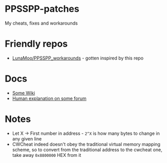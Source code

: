 # PPSSPP-patches
My cheats, fixes and workarounds

# Friendly repos
* [LunaMoo/PPSSPP_workarounds](https://github.com/LunaMoo/PPSSPP_workarounds/) - gotten inspired by this repo

# Docs
* [Some Wiki](https://datacrystal.romhacking.net/wiki/CwCheat)
* [Human explanation on some forum](https://gbatemp.net/threads/guide-how-to-create-gateway-cheat-codes.410926/)

# Notes
* Let X -> First number in address - ```2^X``` is how many bytes to change in any given line
* CWCheat indeed doesn't obey the  traditional virtual memory mapping scheme, so to convert from the traditional address to the cwcheat one, take away ```0x8800000``` HEX from it